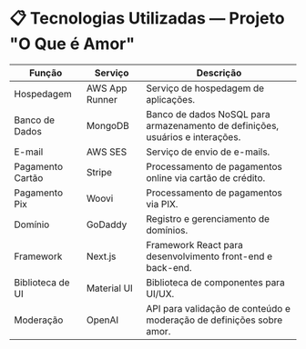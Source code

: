 # 📋 Tecnologias Utilizadas — Projeto "O Que é Amor"

| Função            | Serviço          | Descrição                        |
|-------------------|------------------|----------------------------------|
| Hospedagem        | AWS App Runner   | Serviço de hospedagem de aplicações. |
| Banco de Dados    | MongoDB          | Banco de dados NoSQL para armazenamento de definições, usuários e interações. |
| E-mail            | AWS SES          | Serviço de envio de e-mails.     |
| Pagamento Cartão  | Stripe           | Processamento de pagamentos online via cartão de crédito. |
| Pagamento Pix     | Woovi            | Processamento de pagamentos via PIX. |
| Domínio           | GoDaddy          | Registro e gerenciamento de domínios. |
| Framework         | Next.js          | Framework React para desenvolvimento front-end e back-end. |
| Biblioteca de UI  | Material UI      | Biblioteca de componentes para UI/UX. |
| Moderação         | OpenAI           | API para validação de conteúdo e moderação de definições sobre amor. |


